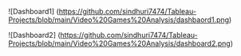 ![Dashboard1] (https://github.com/sindhuri7474/Tableau-Projects/blob/main/Video%20Games%20Analysis/dashbaord1.png)

![Dashboard2] (https://github.com/sindhuri7474/Tableau-Projects/blob/main/Video%20Games%20Analysis/dashboard2.png)
